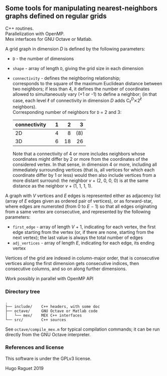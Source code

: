 ## Some tools for manipulating nearest-neighbors graphs defined on regular grids

C++ routines.  
Parallelization with OpenMP.  
Mex interfaces for GNU Octave or Matlab.  

A grid graph in dimension _D_ is defined by the following parameters:  

 - `D` - the number of dimensions  
 - `shape` - array of length `D`, giving the grid size in each dimension
 - `connectivity` - defines the neighboring relationship;  
     corresponds to the square of the maximum Euclidean distance between two
     neighbors;
     if less than 4, it defines the number of coordinates allowed
     to simultaneously vary (+1 or -1) to define a neighbor; (in that case,
     each level ℓ of connectivity in dimension _D_ adds
        C<sub>ℓ</sub><sup>_D_</sup>⨯2<sup>ℓ</sup>
     neighbors).  
     Corresponding number of neighbors for `D` = 2 and 3:  

     |connectivity |   1|   2|   3|
     |-------------|---:|---:|---:|
     |          2D |   4|   8| (8)|
     |          3D |   6|  18|  26|

     Note that a connectivity of 4 or more includes neighbors whose
     coordinates might differ by 2 or more from the coordinates of the
     considered vertex.
     In that sense, in dimension 4 or more, including all immediately
     surrounding vertices (that is, all vertices for which each coordinate 
     differ by 1 or less) would then also include vertices from a more
     distant surround: the neighbor _v_ + (2, 0, 0, 0) is at the same
     distance as the neighbor _v_ + (1, 1, 1, 1).

A graph with _V_ vertices and _E_ edges is represented either as adjacency
list (array of _E_ edges given as ordered pair of vertices), or as
forward-star, where edges are numeroted (from 0 to _E_ − 1) so that all edges
originating from a same vertex are consecutive, and represented by the
following parameters:    

 - `first_edge` - array of length _V_ + 1, indicating for each vertex, the
    first edge starting from the vertex (or, if there are none, starting from
    the next vertex); the last value is always the total number of edges  
 - `adj_vertices` - array of length _E_, indicating for each edge, its ending
    vertex  

Vertices of the grid are indexed in column-major order, that is consecutive 
vertices along the first dimension gets consecutive indices, then consecutive
columns, and so on along further dimensions.

Work possibly in parallel with OpenMP API  

### Directory tree
    .   
    ├── include/    C++ headers, with some doc  
    ├── octave/     GNU Octave or Matlab code  
    │   └── mex/    MEX C++ interfaces
    └── src/        C++ sources  

See `octave/compile_mex.m` for typical compilation commands; it can be run directly from the GNU Octave interpreter.  

### References and license
This software is under the GPLv3 license.  

Hugo Raguet 2019  

